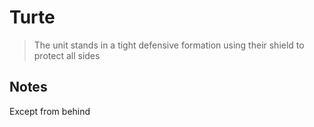 # Turte

> The unit stands in a tight defensive formation using their shield to protect all sides

## Notes
Except from behind

